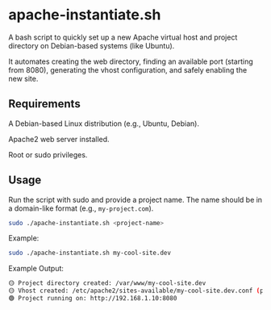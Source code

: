 # apache-instantiate.sh

A bash script to quickly set up a new Apache virtual host and project directory on Debian-based systems (like Ubuntu).

It automates creating the web directory, finding an available port (starting from 8080), generating the vhost configuration, and safely enabling the new site.


## Requirements
A Debian-based Linux distribution (e.g., Ubuntu, Debian).

Apache2 web server installed.

Root or sudo privileges.


## Usage
Run the script with sudo and provide a project name. The name should be in a domain-like format (e.g., `my-project.com`).


```bash
sudo ./apache-instantiate.sh <project-name>
```
Example:
```bash
sudo ./apache-instantiate.sh my-cool-site.dev
```

Example Output:
```bash
🟡 Project directory created: /var/www/my-cool-site.dev
🟡 Vhost created: /etc/apache2/sites-available/my-cool-site.dev.conf (port 8080)
🟢 Project running on: http://192.168.1.10:8080
```
